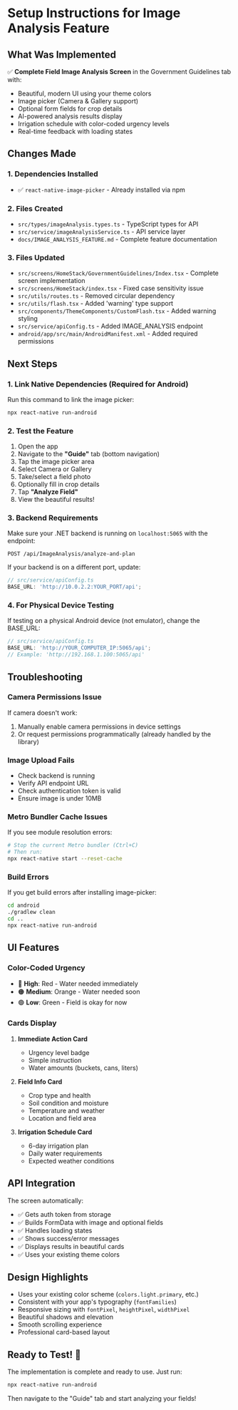 # Setup Instructions for Image Analysis Feature

## What Was Implemented

✅ **Complete Field Image Analysis Screen** in the Government Guidelines tab with:

- Beautiful, modern UI using your theme colors
- Image picker (Camera & Gallery support)
- Optional form fields for crop details
- AI-powered analysis results display
- Irrigation schedule with color-coded urgency levels
- Real-time feedback with loading states

## Changes Made

### 1. Dependencies Installed

- ✅ `react-native-image-picker` - Already installed via npm

### 2. Files Created

- `src/types/imageAnalysis.types.ts` - TypeScript types for API
- `src/service/imageAnalysisService.ts` - API service layer
- `docs/IMAGE_ANALYSIS_FEATURE.md` - Complete feature documentation

### 3. Files Updated

- `src/screens/HomeStack/GovernmentGuidelines/Index.tsx` - Complete screen implementation
- `src/screens/HomeStack/index.tsx` - Fixed case sensitivity issue
- `src/utils/routes.ts` - Removed circular dependency
- `src/utils/flash.tsx` - Added 'warning' type support
- `src/components/ThemeComponents/CustomFlash.tsx` - Added warning styling
- `src/service/apiConfig.ts` - Added IMAGE_ANALYSIS endpoint
- `android/app/src/main/AndroidManifest.xml` - Added required permissions

## Next Steps

### 1. Link Native Dependencies (Required for Android)

Run this command to link the image picker:

```bash
npx react-native run-android
```

### 2. Test the Feature

1. Open the app
2. Navigate to the **"Guide"** tab (bottom navigation)
3. Tap the image picker area
4. Select Camera or Gallery
5. Take/select a field photo
6. Optionally fill in crop details
7. Tap **"Analyze Field"**
8. View the beautiful results!

### 3. Backend Requirements

Make sure your .NET backend is running on `localhost:5065` with the endpoint:

```
POST /api/ImageAnalysis/analyze-and-plan
```

If your backend is on a different port, update:

```typescript
// src/service/apiConfig.ts
BASE_URL: 'http://10.0.2.2:YOUR_PORT/api';
```

### 4. For Physical Device Testing

If testing on a physical Android device (not emulator), change the BASE_URL:

```typescript
// src/service/apiConfig.ts
BASE_URL: 'http://YOUR_COMPUTER_IP:5065/api';
// Example: 'http://192.168.1.100:5065/api'
```

## Troubleshooting

### Camera Permissions Issue

If camera doesn't work:

1. Manually enable camera permissions in device settings
2. Or request permissions programmatically (already handled by the library)

### Image Upload Fails

- Check backend is running
- Verify API endpoint URL
- Check authentication token is valid
- Ensure image is under 10MB

### Metro Bundler Cache Issues

If you see module resolution errors:

```bash
# Stop the current Metro bundler (Ctrl+C)
# Then run:
npx react-native start --reset-cache
```

### Build Errors

If you get build errors after installing image-picker:

```bash
cd android
./gradlew clean
cd ..
npx react-native run-android
```

## UI Features

### Color-Coded Urgency

- 🔴 **High**: Red - Water needed immediately
- 🟠 **Medium**: Orange - Water needed soon
- 🟢 **Low**: Green - Field is okay for now

### Cards Display

1. **Immediate Action Card**

   - Urgency level badge
   - Simple instruction
   - Water amounts (buckets, cans, liters)

2. **Field Info Card**

   - Crop type and health
   - Soil condition and moisture
   - Temperature and weather
   - Location and field area

3. **Irrigation Schedule Card**
   - 6-day irrigation plan
   - Daily water requirements
   - Expected weather conditions

## API Integration

The screen automatically:

- ✅ Gets auth token from storage
- ✅ Builds FormData with image and optional fields
- ✅ Handles loading states
- ✅ Shows success/error messages
- ✅ Displays results in beautiful cards
- ✅ Uses your existing theme colors

## Design Highlights

- Uses your existing color scheme (`colors.light.primary`, etc.)
- Consistent with your app's typography (`fontFamilies`)
- Responsive sizing with `fontPixel`, `heightPixel`, `widthPixel`
- Beautiful shadows and elevation
- Smooth scrolling experience
- Professional card-based layout

## Ready to Test! 🚀

The implementation is complete and ready to use. Just run:

```bash
npx react-native run-android
```

Then navigate to the "Guide" tab and start analyzing your fields!
